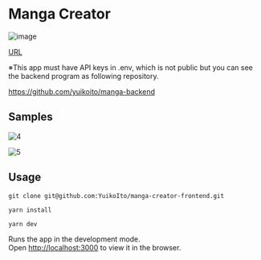 # Manga Creator

![image](https://dev-to-uploads.s3.amazonaws.com/uploads/articles/we0p91aqihhyh05kcqmy.png)

[URL](https://manga.art-creator.net/)

※This app must have API keys in .env, which is not public but you can see the backend program as following repository.

https://github.com/yuikoito/manga-backend

## Samples

![4](https://dev-to-uploads.s3.amazonaws.com/uploads/articles/knnj4kdn6q4afpy7r80q.png)

![5](https://dev-to-uploads.s3.amazonaws.com/uploads/articles/6n0izk8nrf5cdpmal426.png)

## Usage

```
git clone git@github.com:YuikoIto/manga-creator-frontend.git
```

```
yarn install
```

```
yarn dev
```

Runs the app in the development mode.\
Open [http://localhost:3000](http://localhost:3000) to view it in the browser.
